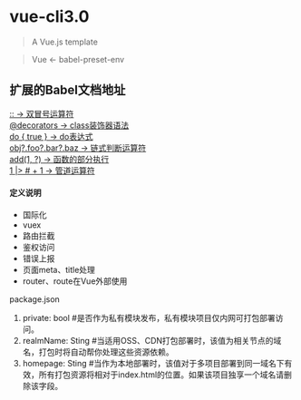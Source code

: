 # vue-cli3.0

> A Vue.js template

> Vue <- babel-preset-env

## 扩展的Babel文档地址

[:: -> 双冒号运算符](https://github.com/tc39/proposal-bind-operator)  
[@decorators -> class装饰器语法](https://github.com/wycats/javascript-decorators/blob/master/README.md)  
[do { true } -> do表达式](https://github.com/tc39/proposal-do-expressions)  
[obj?.foo?.bar?.baz -> 链式判断运算符](https://github.com/tc39/proposal-optional-chaining)  
[add(1, ?) -> 函数的部分执行](https://github.com/tc39/proposal-partial-application)  
[1 |> # + 1 -> 管道运算符](https://github.com/js-choi/proposal-smart-pipelines)  

#### 定义说明

- 国际化
- vuex
- 路由拦截
- 鉴权访问
- 错误上报
- 页面meta、title处理
- router、route在Vue外部使用

package.json

1. private: bool #是否作为私有模块发布，私有模块项目仅内网可打包部署访问。
2. realmName: Sting #当适用OSS、CDN打包部署时，该值为相关节点的域名，打包时将自动帮你处理这些资源依赖。
3. homepage: Sting #当作为本地部署时，该值对于多项目部署到同一域名下有效，所有打包资源将相对于index.html的位置。如果该项目独享一个域名请删除该字段。
